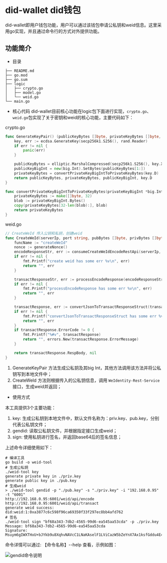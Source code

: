 # did-wallet did钱包

did-wallet即用户钱包功能，用户可以通过该钱包申请公私钥和weid信息。这里采用go实现，并且通过命令行的方式对外提供功能。

## 功能简介

- 目录
```shell
├── README.md
├── go.mod
├── go.sum
├── logic
│   ├── crypto.go
│   ├── model.go
│   └── weid.go
└── main.go
```

- 核心代码
did-wallet目前核心功能在logic包下面进行实现，`crypto.go`、`weid.go`包实现了关于密钥和weid的核心功能，主要代码如下：

crypto.go

```go
func GenerateKeyPair() (publicKeyBytes []byte, privateKeyBytes []byte, publicKeyBigInt *big.Int, privateKeyBigInt *big.Int) {
	key, err := ecdsa.GenerateKey(secp256k1.S256(), rand.Reader)
	if err != nil {
		panic(err)
	}

	publicKeyBytes = elliptic.MarshalCompressed(secp256k1.S256(), key.X, key.Y)
	publicKeyBigInt = new(big.Int).SetBytes(publicKeyBytes[1:])
	privateKeyBytes = convertPrivateKeyBigIntToPrivateKeyBytes(key.D)
	return publicKeyBytes, privateKeyBytes, publicKeyBigInt, key.D
}

func convertPrivateKeyBigIntToPrivateKeyBytes(privateKeyBigInt *big.Int) []byte {
	privateKeyBytes := make([]byte, 32)
	blob := privateKeyBigInt.Bytes()
	copy(privateKeyBytes[32-len(blob):], blob)
	return privateKeyBytes
}
```

weid.go

```go
// CreateWeId 传入公钥和私钥，创建weid
func CreateWeId(serverIp, port string, pubBytes []byte, privBytes []byte) (string, error) {
	funcName := "createWeId"
	nonce := generateNonce()
	encodeResponseStr, err := consumeCreateWeIdEncodeRestApi(serverIp, port, getPublicBigIntByBytes(pubBytes), nonce, funcName)
	if err != nil {
		fmt.Printf("create weid has some err %v\n", err)
		return "", err
	}

	transactResponseStr, err := processEncodeResponse(encodeResponseStr, serverIp, port, funcName, nonce, privBytes)
	if err != nil {
		fmt.Printf("processEncodeResponse has some err %v\n", err)
		return "", err
	}

	transactResponse, err := convertJsonToTransactResponseStruct(transactResponseStr)
	if err != nil {
		fmt.Printf("convertJsonToTransactResponseStruct has some err %v\n", err)
		return "", err
	}
	if transactResponse.ErrorCode != 0 {
		fmt.Printf("%#v", transactResponse)
		return "", errors.New(transactResponse.ErrorMessage)
	}

	return transactResponse.RespBody, nil
}
```

1. GenerateKeyPair 方法生成公私钥及其big Int，其他方法调用该方法并将公私钥写到本地文件中；
2. CreateWeId 方法则根据传入的公私钥信息，调用 `WeIdentity-Rest-Service` 接口，生成weid并返回；

- 使用方式

本工具提供3个主要功能：

1. key: 生成公私钥到本地文件中，默认文件名称为：priv.key、pub.key，分别代表公私钥文件；
2. gendid: 读取公私钥文件，并根据指定接口生成weid；
3. sign: 使用私钥进行签名，并返回base64后的签名信息；

上述命令详细使用如下：

```shell
# 编译工具
go build -o weid-tool
# 生成公私钥
./weid-tool key
generate private key in ./priv.key
generate public key in ./pub.key
# 生成weid
> ./weid-tool gendid -p "./pub.key" -s "./priv.key" -i "192.168.0.95" -t "6001"
http://192.168.0.95:6001/weid/api/encode
http://192.168.0.95:6001/weid/api/transact
generate weid success: did:weid:1:0xa3877c6c598f96ca69350f33f297ec8bb4afd762
# 签名
./weid-tool sign "bf68a343-7db2-4565-99d6-ea545aa53cda" -p ./priv.key
Message: bf68a343-7db2-4565-99d6-ea545aa53cda
Signature: Msuym6gIWXTHxU+bJYkb9u8XqhvNAVcC1LNaKAselF1LViCazW5bZeYnX7Ax1ksfGddu4E4bQ25MgoN0/aupnQA=
```

命令详情可以通过: 【命令名称】--help 查看，示例如图：

![gendid命令说明](./assets/gendid-help.png)


